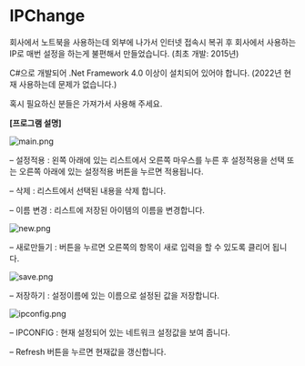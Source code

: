 # IPChange

회사에서 노트북을 사용하는데 외부에 나가서 인터넷 접속시 복귀 후 회사에서 사용하는 IP로 매번 설정을 하는게 불편해서 만들었습니다.
(최초 개발: 2015년)

C#으로 개발되어 .Net Framework 4.0 이상이 설치되어 있어야 합니다.
(2022년 현재 사용하는데 문제가 없습니다.)

혹시 필요하신 분들은 가져가서 사용해 주세요.


**[프로그램 설명]**

![main.png](https://i0.wp.com/antihack.kr/wordpress/wp-content/uploads/2022/02/main.png?w=753&ssl=1 "메인화면")

– 설정적용 : 왼쪽 아래에 있는 리스트에서 오른쪽 마우스를 누른 후 설정적용을 선택 또는 오른쪽 아래에 있는 설정적용 버튼을 누르면 적용됩니다.

– 삭제 : 리스트에서 선택된 내용을 삭제 합니다.

– 이름 변경 : 리스트에 저장된 아이템의 이름을 변경합니다.



![new.png](https://i0.wp.com/antihack.kr/wordpress/wp-content/uploads/2022/02/save.png?w=753&ssl=1 "추가화면")

– 새로만들기 : 버튼을 누르면 오른쪽의 항목이 새로 입력을 할 수 있도록 클리어 됩니다.


![save.png](https://i0.wp.com/antihack.kr/wordpress/wp-content/uploads/2022/02/save.png?w=753&ssl=1 "저장화면")

– 저장하기 : 설정이름에 있는 이름으로 설정된 값을 저장합니다.


![ipconfig.png](https://i0.wp.com/antihack.kr/wordpress/wp-content/uploads/2022/02/ipconfig.png?w=751&ssl=1 "확인화면")

– IPCONFIG : 현재 설정되어 있는 네트워크 설정값을 보여 줍니다.

– Refresh 버튼을 누르면 현재값을 갱신합니다.
